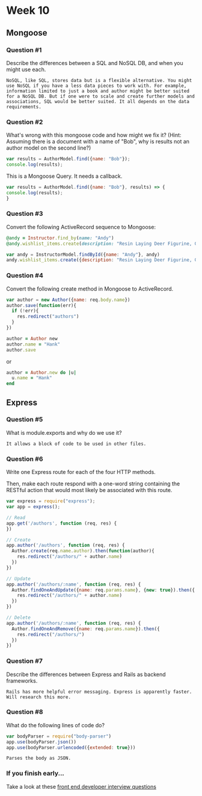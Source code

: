 # Week 10

## Mongoose

### Question #1

Describe the differences between a SQL and NoSQL DB, and when you might use each.

```text
NoSQL, like SQL, stores data but is a flexible alternative. You might use NoSQL if you have a less data pieces to work with. For example, information limited to just a book and author might be better suited for a NoSQL DB. But if one were to scale and create further models and associations, SQL would be better suited. It all depends on the data requirements.
```

### Question #2

What's wrong with this mongoose code and how might we fix it?
(Hint: Assuming there is a document with a name of "Bob", why is results not an author model on the second line?)

```js
var results = AuthorModel.find({name: "Bob"});
console.log(results);
```

This is a Mongoose Query. It needs a callback.

```js
var results = AuthorModel.find({name: "Bob"}, results) => {
console.log(results);
}
```

### Question #3

Convert the following ActiveRecord sequence to Mongoose:

```rb
@andy = Instructor.find_by(name: "Andy")
@andy.wishlist_items.create(description: "Resin Laying Deer Figurine, Gold")
```

```js
var andy = InstructorModel.findById({name: "Andy"}, andy)
andy.wishlist_items.create({description: "Resin Laying Deer Figurine, Gold"}, wishlist)
```

### Question #4

Convert the following create method in Mongoose to ActiveRecord.

```js
var author = new Author({name: req.body.name})
author.save(function(err){
  if (!err){
    res.redirect("authors")
  }
})
```

```rb
author = Author new
author.name = "Hank"
author.save
```

or

```rb
author = Author.new do |u|
  u.name = "Hank"
end
```
## Express

### Question #5

What is module.exports and why do we use it?

```text
It allows a block of code to be used in other files.
```

### Question #6

Write one Express route for each of the four HTTP methods.

Then, make each route respond with a one-word string containing the RESTful action that would most likely be associated with this route.

```js
var express = require("express");
var app = express();

// Read
app.get('/authors', function (req, res) {
})

// Create
app.author('/authors', function (req, res) {
  Author.create(req.name.author).then(function(author){
    res.redirect("/authors/" + author.name)
  })
})

// Update
app.author('/authors/:name', function (req, res) {
  Author.findOneAndUpdate({name: req.params.name}, {new: true}).then({
    res.redirect("/authors/" + author.name)
  })
})

// Delete
app.author('/authors/:name', function (req, res) {
  Author.findOneAndRemove({name: req.params.name}).then({
    res.redirect("/authors/")
  })
})
```

### Question #7

Describe the differences between Express and Rails as backend frameworks.

```text
Rails has more helpful error messaging. Express is apparently faster. Will research this more.
```

### Question #8

What do the following lines of code do?

```js
var bodyParser = require("body-parser")
app.use(bodyParser.json())
app.use(bodyParser.urlencoded({extended: true}))
```

```text
Parses the body as JSON.
```

### If you finish early...

Take a look at these [front end developer interview questions](https://github.com/h5bp/Front-end-Developer-Interview-Questions/blob/master/README.md)
